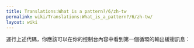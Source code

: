 ```yaml
---
title: Translations:What is a pattern?/6/zh-tw
permalink: wiki/Translations:What_is_a_pattern?/6/zh-tw/
layout: wiki
---
```


運行上述代碼，你應該可以在你的控制台內容中看到第一個循環的輸出緩衝訊息：
